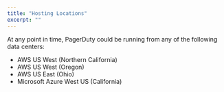 ```yaml
---
title: "Hosting Locations"
excerpt: ""
---
```

At any point in time, PagerDuty could be running from any of the following data centers:

* AWS US West (Northern California)
* AWS US West (Oregon)
* AWS US East (Ohio)
* Microsoft Azure West US (California)